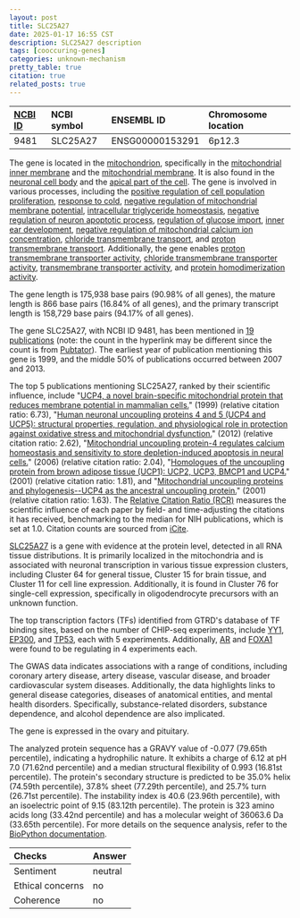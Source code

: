 ```yaml
---
layout: post
title: SLC25A27
date: 2025-01-17 16:55 CST
description: SLC25A27 description
tags: [cooccuring-genes]
categories: unknown-mechanism
pretty_table: true
citation: true
related_posts: true
---
```




| [NCBI ID](https://www.ncbi.nlm.nih.gov/gene/9481) | NCBI symbol | ENSEMBL ID | Chromosome location |
| :-------- | :------- | :-------- | :------- |
| 9481  | SLC25A27 | ENSG00000153291 | 6p12.3  |



The gene is located in the [mitochondrion](https://amigo.geneontology.org/amigo/term/GO:0005739), specifically in the [mitochondrial inner membrane](https://amigo.geneontology.org/amigo/term/GO:0005743) and the [mitochondrial membrane](https://amigo.geneontology.org/amigo/term/GO:0031966). It is also found in the [neuronal cell body](https://amigo.geneontology.org/amigo/term/GO:0043025) and the [apical part of the cell](https://amigo.geneontology.org/amigo/term/GO:0045177). The gene is involved in various processes, including the [positive regulation of cell population proliferation](https://amigo.geneontology.org/amigo/term/GO:0008284), [response to cold](https://amigo.geneontology.org/amigo/term/GO:0009409), [negative regulation of mitochondrial membrane potential](https://amigo.geneontology.org/amigo/term/GO:0010917), [intracellular triglyceride homeostasis](https://amigo.geneontology.org/amigo/term/GO:0035356), [negative regulation of neuron apoptotic process](https://amigo.geneontology.org/amigo/term/GO:0043524), [regulation of glucose import](https://amigo.geneontology.org/amigo/term/GO:0046324), [inner ear development](https://amigo.geneontology.org/amigo/term/GO:0048839), [negative regulation of mitochondrial calcium ion concentration](https://amigo.geneontology.org/amigo/term/GO:0051562), [chloride transmembrane transport](https://amigo.geneontology.org/amigo/term/GO:1902476), and [proton transmembrane transport](https://amigo.geneontology.org/amigo/term/GO:1902600). Additionally, the gene enables [proton transmembrane transporter activity](https://amigo.geneontology.org/amigo/term/GO:0015078), [chloride transmembrane transporter activity](https://amigo.geneontology.org/amigo/term/GO:0015108), [transmembrane transporter activity](https://amigo.geneontology.org/amigo/term/GO:0022857), and [protein homodimerization activity](https://amigo.geneontology.org/amigo/term/GO:0042803).


The gene length is 175,938 base pairs (90.98% of all genes), the mature length is 866 base pairs (16.84% of all genes), and the primary transcript length is 158,729 base pairs (94.17% of all genes).


The gene SLC25A27, with NCBI ID 9481, has been mentioned in [19 publications](https://pubmed.ncbi.nlm.nih.gov/?term=%22SLC25A27%22) (note: the count in the hyperlink may be different since the count is from [Pubtator](https://academic.oup.com/nar/article/47/W1/W587/5494727)). The earliest year of publication mentioning this gene is 1999, and the middle 50% of publications occurred between 2007 and 2013.


The top 5 publications mentioning SLC25A27, ranked by their scientific influence, include "[UCP4, a novel brain-specific mitochondrial protein that reduces membrane potential in mammalian cells.](https://pubmed.ncbi.nlm.nih.gov/10025957)" (1999) (relative citation ratio: 6.73), "[Human neuronal uncoupling proteins 4 and 5 (UCP4 and UCP5): structural properties, regulation, and physiological role in protection against oxidative stress and mitochondrial dysfunction.](https://pubmed.ncbi.nlm.nih.gov/22950050)" (2012) (relative citation ratio: 2.62), "[Mitochondrial uncoupling protein-4 regulates calcium homeostasis and sensitivity to store depletion-induced apoptosis in neural cells.](https://pubmed.ncbi.nlm.nih.gov/17035241)" (2006) (relative citation ratio: 2.04), "[Homologues of the uncoupling protein from brown adipose tissue (UCP1): UCP2, UCP3, BMCP1 and UCP4.](https://pubmed.ncbi.nlm.nih.gov/11239488)" (2001) (relative citation ratio: 1.81), and "[Mitochondrial uncoupling proteins and phylogenesis--UCP4 as the ancestral uncoupling protein.](https://pubmed.ncbi.nlm.nih.gov/11334880)" (2001) (relative citation ratio: 1.63). The [Relative Citation Ratio (RCR)](https://journals.plos.org/plosbiology/article?id=10.1371/journal.pbio.1002541) measures the scientific influence of each paper by field- and time-adjusting the citations it has received, benchmarking to the median for NIH publications, which is set at 1.0. Citation counts are sourced from [iCite](https://icite.od.nih.gov).


[SLC25A27](https://www.proteinatlas.org/ENSG00000153291-SLC25A27) is a gene with evidence at the protein level, detected in all RNA tissue distributions. It is primarily localized in the mitochondria and is associated with neuronal transcription in various tissue expression clusters, including Cluster 64 for general tissue, Cluster 15 for brain tissue, and Cluster 11 for cell line expression. Additionally, it is found in Cluster 76 for single-cell expression, specifically in oligodendrocyte precursors with an unknown function.


The top transcription factors (TFs) identified from GTRD's database of TF binding sites, based on the number of CHIP-seq experiments, include [YY1](https://www.ncbi.nlm.nih.gov/gene/7528), [EP300](https://www.ncbi.nlm.nih.gov/gene/2033), and [TP53](https://www.ncbi.nlm.nih.gov/gene/7157), each with 5 experiments. Additionally, [AR](https://www.ncbi.nlm.nih.gov/gene/367) and [FOXA1](https://www.ncbi.nlm.nih.gov/gene/3169) were found to be regulating in 4 experiments each.



The GWAS data indicates associations with a range of conditions, including coronary artery disease, artery disease, vascular disease, and broader cardiovascular system diseases. Additionally, the data highlights links to general disease categories, diseases of anatomical entities, and mental health disorders. Specifically, substance-related disorders, substance dependence, and alcohol dependence are also implicated.



The gene is expressed in the ovary and pituitary.




The analyzed protein sequence has a GRAVY value of -0.077 (79.65th percentile), indicating a hydrophilic nature. It exhibits a charge of 6.12 at pH 7.0 (71.62nd percentile) and a median structural flexibility of 0.993 (16.81st percentile). The protein's secondary structure is predicted to be 35.0% helix (74.59th percentile), 37.8% sheet (77.29th percentile), and 25.7% turn (26.71st percentile). The instability index is 40.6 (23.96th percentile), with an isoelectric point of 9.15 (83.12th percentile). The protein is 323 amino acids long (33.42nd percentile) and has a molecular weight of 36063.6 Da (33.65th percentile). For more details on the sequence analysis, refer to the [BioPython documentation](https://biopython.org/docs/1.75/api/Bio.SeqUtils.ProtParam.html).





| Checks    | Answer |
| :-------- | :------- |
| Sentiment  | neutral   |
| Ethical concerns | no     |
| Coherence    | no    |